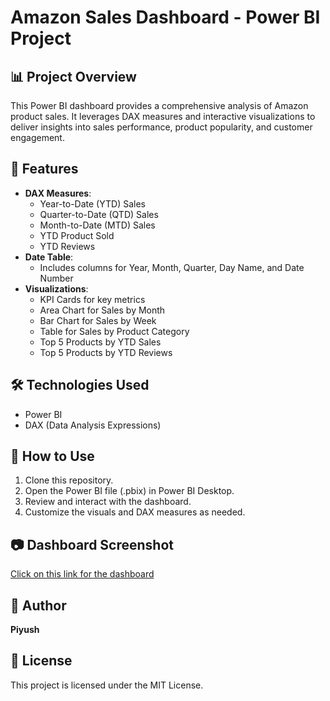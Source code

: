 
# Amazon Sales Dashboard - Power BI Project

## 📊 Project Overview
This Power BI dashboard provides a comprehensive analysis of Amazon product sales. It leverages DAX measures and interactive visualizations to deliver insights into sales performance, product popularity, and customer engagement.

## 🚀 Features
- **DAX Measures**:
  - Year-to-Date (YTD) Sales
  - Quarter-to-Date (QTD) Sales
  - Month-to-Date (MTD) Sales
  - YTD Product Sold
  - YTD Reviews
- **Date Table**:
  - Includes columns for Year, Month, Quarter, Day Name, and Date Number
- **Visualizations**:
  - KPI Cards for key metrics
  - Area Chart for Sales by Month
  - Bar Chart for Sales by Week
  - Table for Sales by Product Category
  - Top 5 Products by YTD Sales
  - Top 5 Products by YTD Reviews

## 🛠️ Technologies Used
- Power BI
- DAX (Data Analysis Expressions)

## 📁 How to Use
1. Clone this repository.
2. Open the Power BI file (.pbix) in Power BI Desktop.
3. Review and interact with the dashboard.
4. Customize the visuals and DAX measures as needed.

## 📷 Dashboard Screenshot
[Click on this link for the dashboard](https://github.com/DataVoyagerX30/Amazon-Product-Sales-Analysis-with-DAX/blob/main/AMAZON%20BI%20DASHBOARD.jpg)

## 👤 Author
**Piyush**

## 📄 License
This project is licensed under the MIT License.
